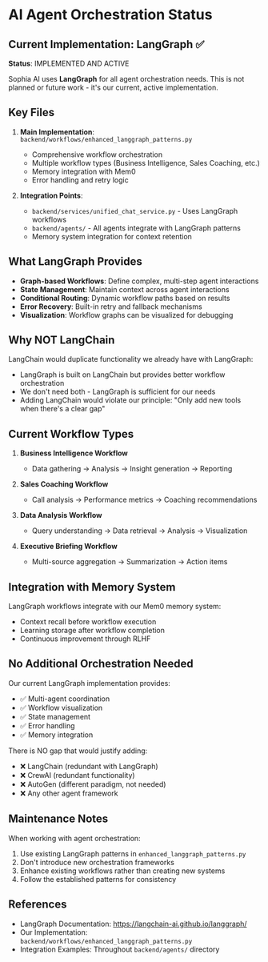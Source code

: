 # AI Agent Orchestration Status

## Current Implementation: LangGraph ✅

**Status**: IMPLEMENTED AND ACTIVE

Sophia AI uses **LangGraph** for all agent orchestration needs. This is not planned or future work - it's our current, active implementation.

## Key Files

1. **Main Implementation**: `backend/workflows/enhanced_langgraph_patterns.py`
   - Comprehensive workflow orchestration
   - Multiple workflow types (Business Intelligence, Sales Coaching, etc.)
   - Memory integration with Mem0
   - Error handling and retry logic

2. **Integration Points**:
   - `backend/services/unified_chat_service.py` - Uses LangGraph workflows
   - `backend/agents/` - All agents integrate with LangGraph patterns
   - Memory system integration for context retention

## What LangGraph Provides

- **Graph-based Workflows**: Define complex, multi-step agent interactions
- **State Management**: Maintain context across agent interactions
- **Conditional Routing**: Dynamic workflow paths based on results
- **Error Recovery**: Built-in retry and fallback mechanisms
- **Visualization**: Workflow graphs can be visualized for debugging

## Why NOT LangChain

LangChain would duplicate functionality we already have with LangGraph:
- LangGraph is built on LangChain but provides better workflow orchestration
- We don't need both - LangGraph is sufficient for our needs
- Adding LangChain would violate our principle: "Only add new tools when there's a clear gap"

## Current Workflow Types

1. **Business Intelligence Workflow**
   - Data gathering → Analysis → Insight generation → Reporting

2. **Sales Coaching Workflow**
   - Call analysis → Performance metrics → Coaching recommendations

3. **Data Analysis Workflow**
   - Query understanding → Data retrieval → Analysis → Visualization

4. **Executive Briefing Workflow**
   - Multi-source aggregation → Summarization → Action items

## Integration with Memory System

LangGraph workflows integrate with our Mem0 memory system:
- Context recall before workflow execution
- Learning storage after workflow completion
- Continuous improvement through RLHF

## No Additional Orchestration Needed

Our current LangGraph implementation provides:
- ✅ Multi-agent coordination
- ✅ Workflow visualization
- ✅ State management
- ✅ Error handling
- ✅ Memory integration

There is NO gap that would justify adding:
- ❌ LangChain (redundant with LangGraph)
- ❌ CrewAI (redundant functionality)
- ❌ AutoGen (different paradigm, not needed)
- ❌ Any other agent framework

## Maintenance Notes

When working with agent orchestration:
1. Use existing LangGraph patterns in `enhanced_langgraph_patterns.py`
2. Don't introduce new orchestration frameworks
3. Enhance existing workflows rather than creating new systems
4. Follow the established patterns for consistency

## References

- LangGraph Documentation: https://langchain-ai.github.io/langgraph/
- Our Implementation: `backend/workflows/enhanced_langgraph_patterns.py`
- Integration Examples: Throughout `backend/agents/` directory

